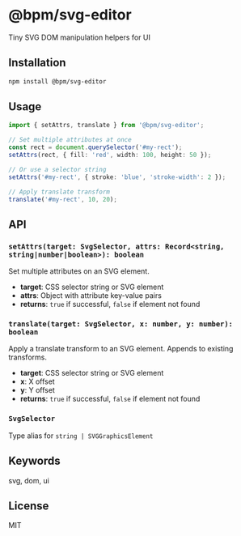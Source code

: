# @bpm/svg-editor

Tiny SVG DOM manipulation helpers for UI

## Installation

```bash
npm install @bpm/svg-editor
```

## Usage

```typescript
import { setAttrs, translate } from '@bpm/svg-editor';

// Set multiple attributes at once
const rect = document.querySelector('#my-rect');
setAttrs(rect, { fill: 'red', width: 100, height: 50 });

// Or use a selector string
setAttrs('#my-rect', { stroke: 'blue', 'stroke-width': 2 });

// Apply translate transform
translate('#my-rect', 10, 20);
```

## API

### `setAttrs(target: SvgSelector, attrs: Record<string, string|number|boolean>): boolean`

Set multiple attributes on an SVG element.

- **target**: CSS selector string or SVG element
- **attrs**: Object with attribute key-value pairs
- **returns**: `true` if successful, `false` if element not found

### `translate(target: SvgSelector, x: number, y: number): boolean`

Apply a translate transform to an SVG element. Appends to existing transforms.

- **target**: CSS selector string or SVG element
- **x**: X offset
- **y**: Y offset
- **returns**: `true` if successful, `false` if element not found

### `SvgSelector`

Type alias for `string | SVGGraphicsElement`

## Keywords

svg, dom, ui

## License

MIT
